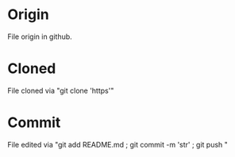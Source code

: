 # Origin
File origin in github.

# Cloned
File cloned via "git clone 'https'"

# Commit
File edited via "git add README.md ; git commit -m 'str' ; git push "